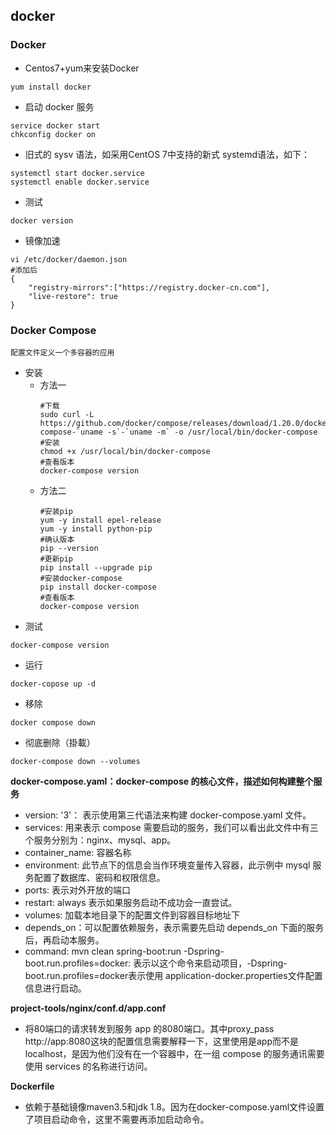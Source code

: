 ## docker

### Docker
- Centos7+yum来安装Docker 
``` shell
yum install docker
```
- 启动 docker 服务
``` docker
service docker start
chkconfig docker on
```
- 旧式的 sysv 语法，如采用CentOS 7中支持的新式 systemd语法，如下： 
``` shell
systemctl start docker.service
systemctl enable docker.service
```
- 测试 
``` docker
docker version
```
- 镜像加速 
``` 
vi /etc/docker/daemon.json 
#添加后 
{ 
    "registry-mirrors":["https://registry.docker-cn.com"], 
    "live-restore": true 
} 
```

### Docker Compose
    配置文件定义一个多容器的应用
- 安装 
    - 方法一
        ```
        #下载
        sudo curl -L https://github.com/docker/compose/releases/download/1.20.0/docker-compose-`uname -s`-`uname -m` -o /usr/local/bin/docker-compose
        #安装
        chmod +x /usr/local/bin/docker-compose
        #查看版本
        docker-compose version
        ```
  -   方法二 
        ```
        #安装pip
        yum -y install epel-release
        yum -y install python-pip
        #确认版本
        pip --version
        #更新pip
        pip install --upgrade pip
        #安装docker-compose
        pip install docker-compose 
        #查看版本
        docker-compose version
        ```
- 测试 
```
docker-compose version
```
- 运行 
```
docker-copose up -d 
```
- 移除
```
docker compose down
```
- 彻底删除（掛載）
```
docker-compose down --volumes
```

**docker-compose.yaml：docker-compose 的核心文件，描述如何构建整个服务**
- version: '3'： 表示使用第三代语法来构建 docker-compose.yaml 文件。
- services: 用来表示 compose 需要启动的服务，我们可以看出此文件中有三个服务分别为：nginx、mysql、app。
- container_name: 容器名称
- environment: 此节点下的信息会当作环境变量传入容器，此示例中 mysql 服务配置了数据库、密码和权限信息。
- ports: 表示对外开放的端口
- restart: always 表示如果服务启动不成功会一直尝试。
- volumes: 加载本地目录下的配置文件到容器目标地址下
- depends_on：可以配置依赖服务，表示需要先启动 depends_on 下面的服务后，再启动本服务。
- command: mvn clean spring-boot:run -Dspring-boot.run.profiles=docker: 表示以这个命令来启动项目，-Dspring-boot.run.profiles=docker表示使用 application-docker.properties文件配置信息进行启动。

**project-tools/nginx/conf.d/app.conf**
- 将80端口的请求转发到服务 app 的8080端口。其中proxy_pass http://app:8080这块的配置信息需要解释一下，这里使用是app而不是localhost，是因为他们没有在一个容器中，在一组 compose 的服务通讯需要使用 services 的名称进行访问。
 
**Dockerfile**
- 依赖于基础镜像maven3.5和jdk 1.8。因为在docker-compose.yaml文件设置了项目启动命令，这里不需要再添加启动命令。